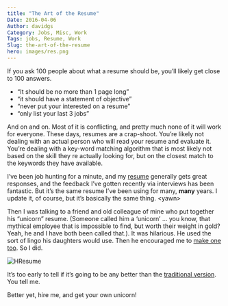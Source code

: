 ```yaml
---
title: "The Art of the Resume"
Date: 2016-04-06
Author: davidgs
Category: Jobs, Misc, Work
Tags: jobs, Resume, Work
Slug: the-art-of-the-resume
hero: images/res.png
---
```


If you ask 100 people about what a resume should be, you’ll likely get close to 100 answers.

- “It should be no more than 1 page long” 
- “it should have a statement of objective”
- “never put your interested on a resume” 
- “only list your last 3 jobs”

And on and on. Most of it is conflicting, and pretty much none of it will work for everyone. These days, resumes are a crap-shoot. You’re likely not dealing with an actual person who will read your resume and evaluate it. You’re dealing with a key-word matching algorithm that is most likely not based on the skill they re actually looking for, but on the closest match to the keywords they have available. 

I’ve been job hunting for a minute, and my [resume](/#experiences) generally gets great responses, and the feedback I’ve gotten recently via interviews has been fantastic. But it’s the same resume I’ve been using for many, **many** years. I update it, of course, but it’s basically the same thing. \<yawn\>

Then I was talking to a friend and old colleague of mine who put together his “unicorn” resume. (Someone called him a ‘unicorn’ … you know, that mythical employee that is impossible to find, but worth their weight in gold? Yeah, he and I have both been called that.). It was hilarious. He used the sort of lingo his daughters would use. Then he encouraged me to [make one too](https://davidgs.com/MadSkillz.html). So I did. 

![HResume](/posts/work/images/HResume.png "HResume.png")

It’s too early to tell if it’s going to be any better than the [traditional version](#experiences). You tell me. 

Better yet, hire me, and get your own unicorn!
